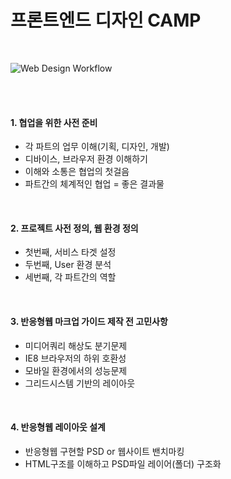 
# 프론트엔드 디자인 CAMP

<br>

![Web Design Workflow](https://github.com/yamoo9/fc-FDC-2nd/raw/master/Assets/dsgn_web_development.png)

<br>
<br>

#### 1. 협업을 위한 사전 준비

- 각 파트의 업무 이해(기획, 디자인, 개발)
- 디바이스, 브라우저 환경 이해하기
- 이해와 소통은 협업의 첫걸음
- 파트간의 체계적인 협업 = 좋은 결과물

<br>

#### 2. 프로젝트 사전 정의, 웹 환경 정의

- 첫번째, 서비스 타겟 설정
- 두번째, User 환경 분석
- 세번째, 각 파트간의 역할

<br>

#### 3. 반응형웹 마크업 가이드 제작 전 고민사항

- 미디어쿼리 해상도 분기문제
- IE8 브라우저의 하위 호환성
- 모바일 환경에서의 성능문제
- 그리드시스템 기반의 레이아웃

<br>

#### 4. 반응형웹 레이아웃 설계

- 반응형웹 구현할 PSD or 웹사이트 밴치마킹
- HTML구조를 이해하고 PSD파일 레이어(폴더) 구조화

<br>
